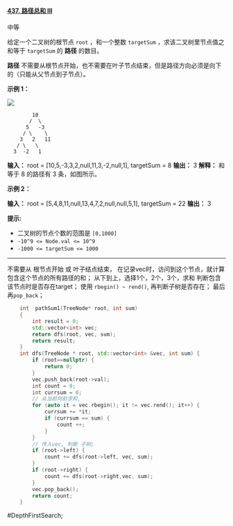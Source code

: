#### [437. 路径总和 III](https://leetcode.cn/problems/path-sum-iii/)

中等

给定一个二叉树的根节点 `root` ，和一个整数 `targetSum` ，求该二叉树里节点值之和等于 `targetSum` 的 **路径** 的数目。

**路径** 不需要从根节点开始，也不需要在叶子节点结束，但是路径方向必须是向下的（只能从父节点到子节点）。

**示例 1：**

![](https://assets.leetcode.com/uploads/2021/04/09/pathsum3-1-tree.jpg)
```
        10
       /  \
      5   -3
     / \    \
    3   2   11
   / \   \
  3  -2   1
```

**输入：** root = [10,5,-3,3,2,null,11,3,-2,null,1], targetSum = 8
**输出：** 3
**解释：** 和等于 8 的路径有 3 条，如图所示。

**示例 2：**

**输入：** root = [5,4,8,11,null,13,4,7,2,null,null,5,1], targetSum = 22
**输出：** 3

**提示:**

- 二叉树的节点个数的范围是 `[0,1000]`
- `-10^9 <= Node.val <= 10^9` 
- `-1000 <= targetSum <= 1000`
---- ----
不需要从 根节点开始 或 叶子结点结束，
在记录vec时，访问到这个节点，就计算包含这个节点的所有路径的和；
从下到上，选择1个，2个，3个，求和 判断包含该节点时是否存在target；
使用 `rbegin() ~ rend()`,
再判断子树是否存在；
最后再`pop_back`；
```cpp
    int  pathSum1(TreeNode* root, int sum)
    {
        int result = 0;
        std::vector<int> vec;
        return dfs(root, vec, sum);
        return result;
    }
    int dfs(TreeNode * root, std::vector<int> &vec, int sum) {
        if (root==nullptr) {
            return 0;
        }
        vec.push_back(root->val);
        int count = 0;
        int currsum = 0;
        // 从当前向前求和,
        for (auto it = vec.rbegin(); it != vec.rend(); it++) {
            currsum += *it;
            if (currsum == sum) {
                count ++;
            }
        }
        // 传入vec, 判断 子树;
        if (root->left) {
            count += dfs(root->left, vec, sum);
        }
        if (root->right) {
            count += dfs(root->right,vec, sum);
        }
        vec.pop_back();
        return count;
    }
```
#DepthFirstSearch;
